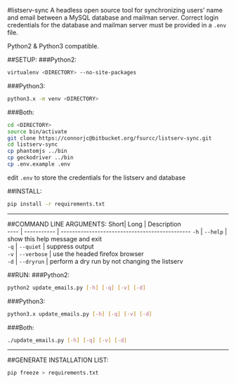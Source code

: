 #listserv-sync
A headless open source tool for synchronizing users' name and email between a
MySQL database and mailman server. Correct login credentials for the database
and mailman server must be provided in a `.env` file.


Python2 & Python3 compatible.

##SETUP:
###Python2:
```sh
virtualenv <DIRECTORY> --no-site-packages
```

###Python3:
```sh
python3.x -m venv <DIRECTORY>
```

###Both:
```sh
cd <DIRECTORY>
source bin/activate
git clone https://connorjc@bitbucket.org/fsurcc/listserv-sync.git
cd listserv-sync
cp phantomjs ../bin
cp geckodriver ../bin
cp .env.example .env
```
edit `.env` to store the credentials for the listserv and database

##INSTALL:
```sh
pip install -r requirements.txt
```
***
##COMMAND LINE ARGUMENTS:
 Short| Long        | Description                                    
 ---- | ----------- | ----------------------------------------------
 `-h` | `--help`    | show this help message and exit               
 `-q` | `--quiet`   | suppress output                               
 `-v` | `--verbose` | use the headed firefox browser                
 `-d` | `--dryrun`  | perform a dry run by not changing the listserv

##RUN:
###Python2:
```sh
python2 update_emails.py [-h] [-q] [-v] [-d]
```

###Python3:
```sh
python3.x update_emails.py [-h] [-q] [-v] [-d]
```

###Both:
```sh
./update_emails.py [-h] [-q] [-v] [-d]
```
***
##GENERATE INSTALLATION LIST:
```sh
pip freeze > requirements.txt
```